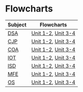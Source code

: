 # Flowcharts

| Subject                    | Flowcharts                                                                         |
| -------------------------- | ---------------------------------------------------------------------------------- |
| [DSA](./flowcharts/dsa.md) | [Unit 1-2](./flowcharts/dsa/unit-1-2.md), [Unit 3-4](./flowcharts/dsa/unit-3-4.md) |
| [CJP](./flowcharts/cjp.md) | [Unit 1-2](./flowcharts/cjp/unit-1-2.md), [Unit 3-4](./flowcharts/cjp/unit-3-4.md) |
| [COA](./flowcharts/coa.md) | [Unit 1-2](./flowcharts/coa/unit-1-2.md), [Unit 3-4](./flowcharts/coa/unit-3-4.md) |
| [IOT](./flowcharts/iot.md) | [Unit 1-2](./flowcharts/iot/unit-1-2.md), [Unit 3-4](./flowcharts/iot/unit-3-4.md) |
| [ISD](./flowcharts/isd.md) | [Unit 1-2](./flowcharts/isd/unit-1-2.md), [Unit 3-4](./flowcharts/isd/unit-3-4.md) |
| [MFE](./flowcharts/mfe.md) | [Unit 1-2](./flowcharts/mfe/unit-1-2.md), [Unit 3-4](./flowcharts/mfe/unit-3-4.md) |
| [OS](./flowcharts/os.md)   | [Unit 1-2](./flowcharts/os/unit-1-2.md), [Unit 3-4](./flowcharts/os/unit-3-4.md)   |
